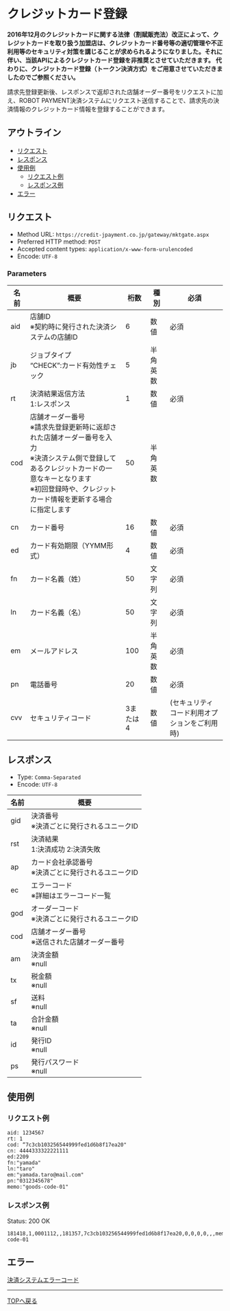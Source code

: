 # クレジットカード登録

**2016年12月のクレジットカードに関する法律（割賦販売法）改正によって、クレジットカードを取り扱う加盟店は、クレジットカード番号等の適切管理や不正利用等のセキュリティ対策を講じることが求められるようになりました。それに伴い、当該APIによるクレジットカード登録を非推奨とさせていただきます。**
**代わりに、クレジットカード登録（トークン決済方式）をご用意させていただきましたのでご参照ください。**

請求先登録更新後、レスポンスで返却された店舗オーダー番号をリクエストに加え、ROBOT PAYMENT決済システムにリクエスト送信することで、請求先の決済情報のクレジットカード情報を登録することができます。

## アウトライン

- [リクエスト](#リクエスト)
- [レスポンス](#レスポンス)
- [使用例](#使用例)
  - [リクエスト例](#リクエスト例)
  - [レスポンス例](#レスポンス例)
- [エラー](#エラー)

## リクエスト
- Method URL: `https://credit-jpayment.co.jp/gateway/mktgate.aspx`
- Preferred HTTP method: `POST`
- Accepted content types: `application/x-www-form-urulencoded`
- Encode: `UTF-8`

### Parameters

| 名前 | 概要                                                                                                                                                                                                                  | 桁数     | 種別     | 必須                                         |
| ---- | --------------------------------------------------------------------------------------------------------------------------------------------------------------------------------------------------------------------- | -------- | -------- | -------------------------------------------- |
| aid  | 店舗ID  <br> ※契約時に発行された決済システムの店舗ID                                                                                                                                                                  | 6        | 数値     | 必須                                         |
| jb   | ジョブタイプ <br> “CHECK”:カード有効性チェック                                                                                                                                                                        | 5        | 半角英数 |                                              |
| rt   | 決済結果返信方法 <br> 1:レスポンス                                                                                                                                                                                    | 1        | 数値     | 必須                                         |
| cod  | 店舗オーダー番号 <br> ※請求先登録更新時に返却された店舗オーダー番号を入力 <br> ※決済システム側で登録してあるクレジットカードの一意なキーとなります <br> ※初回登録時や、クレジットカード情報を更新する場合に指定します | 50       | 半角英数 |                                              |
| cn   | カード番号                                                                                                                                                                                                            | 16       | 数値     | 必須                                         |
| ed   | カード有効期限（YYMM形式）                                                                                                                                                                                            | 4        | 数値     | 必須                                         |
| fn   | カード名義（姓）                                                                                                                                                                                                      | 50       | 文字列   | 必須                                         |
| ln   | カード名義（名）                                                                                                                                                                                                      | 50       | 文字列   | 必須                                         |
| em   | メールアドレス                                                                                                                                                                                                        | 100      | 半角英数 | 必須                                         |
| pn   | 電話番号                                                                                                                                                                                                              | 20       | 数値     | 必須                                         |
| cvv  | セキュリティコード                                                                                                                                                                                                    | 3または4 | 数値     | (セキュリティコード利用オプションをご利用時) |

## レスポンス

- Type: `Comma-Separated`
- Encode: `UTF-8`

| 名前 | 概要                                                    |
| ---- | ------------------------------------------------------- |
| gid  | 決済番号 <br> ※決済ごとに発行されるユニークID           |
| rst  | 決済結果 <br> 1:決済成功 2:決済失敗                     |
| ap   | カード会社承認番号 <br> ※決済ごとに発行されるユニークID |
| ec   | エラーコード <br> ※詳細はエラーコード一覧               |
| god  | オーダーコード <br> ※決済ごとに発行されるユニークID     |
| cod  | 店舗オーダー番号 <br> ※送信された店舗オーダー番号       |
| am   | 決済金額 <br> ※null                                     |
| tx   | 税金額 <br> ※null                                       |
| sf   | 送料 <br> ※null                                         |
| ta   | 合計金額 <br> ※null                                     |
| id   | 発行ID <br> ※null                                       |
| ps   | 発行パスワード <br> ※null                               |


## 使用例

### リクエスト例

```
aid: 1234567
rt: 1
cod: “7c3cb103256544999fed1d6b8f17ea20"
cn: 4444333322221111
ed:2209
fn:"yamada"
ln:"taro"
em:"yamada.taro@mail.com"
pn:"0312345678"
memo:"goods-code-01"
```

### レスポンス例

Status: 200 OK

```
181418,1,0001112,,181357,7c3cb103256544999fed1d6b8f17ea20,0,0,0,0,,,memo=goods-code-01
```

## エラー

[決済システムエラーコード](../../index.md#決済システムエラーコード)

----

[TOPへ戻る](../../index.md)